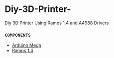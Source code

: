 # Diy-3D-Printer-
Diy 3D Printer Using Ramps 1.4 and A4988 Drivers

### `COMPONENTS`

+ [Arduino Mega](https://www.electronicscomp.com/arduino-mega-2560-r3-india)
+ [Ramps 1.4](https://www.electronicscomp.com/ramps-1.4-3d-printer-controller-board-arduino-mega-shield)
